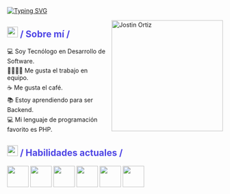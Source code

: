 <div>
  <div align="top">
    <a href="https://git.io/typing-svg"
      ><img
        src="https://readme-typing-svg.demolab.com?font=Fira+Code&weight=500&size=25&pause=800&color=4F46E5&random=false&width=600&height=60&lines=Bienvenido!+Soy+Jostin+Ortiz;Soy+Tecnologo+en+Desarrollo+de+Software"
        alt="Typing SVG"
    /></a>
  </div>

  <img
    align="right"
    width="260"
    alt="Jostin Ortiz"
    src="./assets/mf-heavy.gif" />

  <h2>
    <picture
      ><img src="./assets/about_me.gif" width="25px"
    /></picture>
    / Sobre mí /
  </h2>

  <ul>
    <li>💻 Soy Tecnólogo en Desarrollo de Software.</li>
    <li>👨‍👩‍👧‍👧 Me gusta el trabajo en equipo.</li>
    <li>☕ Me gusta el café.</li>
    <li>📚 Estoy aprendiendo para ser Backend.</li>
    <li>💻 Mi lenguaje de programación favorito es PHP.</li>
  </ul>

  <h2>
    <picture
      ><img src="./assets/skills.gif" width="25px"
    /></picture>
    / Habilidades actuales /
  </h2>

  <div>
    <img style="border: 1 solid"; src="https://upload.wikimedia.org/wikipedia/commons/thumb/3/38/HTML5_Badge.svg/800px-HTML5_Badge.svg.png" width="50px" />
    <img src="https://upload.wikimedia.org/wikipedia/commons/thumb/6/62/CSS3_logo.svg/800px-CSS3_logo.svg.png" width="50px" />
    <img src="./assets/bootstrap.gif" width="50px" />
    <img src="./assets/php.gif" width="50px" />
    <img src="./assets/mysql.gif" width="50px" />
    <img src="./assets/laravel.gif" width="50px" />
  </div>

  <!-- Se eliminó la sección "Cómo llegar a mí". -->
</div>

<style>
  div {
    transition: all 0.3s ease;
  }
  
  div:hover {
    transform: scale(1.02);
  }

  h2 {
    color: #4F46E5;
  }

  ul {
    list-style-type: none;
    padding: 0;
  }

  li {
    margin: 5px 0;
  }
</style>

